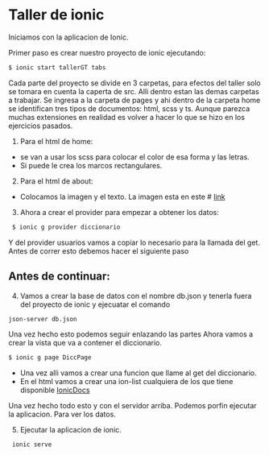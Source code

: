 # Taller de ionic

Iniciamos con la aplicacion de Ionic.

Primer paso es crear nuestro proyecto de ionic ejecutando:
```bash
$ ionic start tallerGT tabs
```
Cada parte del proyecto se divide en 3 carpetas, para efectos del taller solo se tomara en cuenta la caperta de src.
Alli dentro estan las demas carpetas a trabajar.
Se ingresa a la carpeta de pages y ahi dentro de la carpeta home se identifican tres tipos de documentos: html, scss y ts. Aunque parezca muchas extensiones en realidad es volver a hacer lo que se hizo en los ejercicios pasados.

1. Para el html de home:

 * se van a usar los scss para colocar el color de esa forma y las letras.
 * Si puede le crea los marcos rectangulares.

2. Para el html de about:

 * Colocamos la imagen y el texto. La imagen esta en este # [link](/assets/imgs)

 
3. Ahora a crear el provider para empezar a obtener los datos:
```bash
 $ ionic g provider diccionario
```
Y del provider usuarios vamos a copiar lo necesario para la llamada del get. Antes de correr esto debemos hacer el siguiente paso

  ## Antes de continuar:
4.  Vamos a crear la base de datos con el nombre db.json y tenerla fuera del proyecto de ionic y ejecuatar el comando
```bash
json-server db.json
```
Una vez hecho esto podemos seguir enlazando las partes
Ahora vamos a crear la vista que va a contener el diccionario.

  ```bash
  $ ionic g page DiccPage
  ```
  * Una vez alli vamos a crear una funcion que llame al get del diccionario.
  * En el html vamos a crear una ion-list cualquiera de los que tiene disponible  [IonicDocs](https://ionicframework.com/docs/components/)

  Una vez hecho todo esto y con el servidor arriba. Podemos porfin ejecutar la aplicacion. Para ver los datos.

5. Ejecutar la aplicacion de ionic.
```bash
 ionic serve
```
